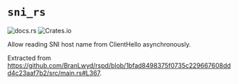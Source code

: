 # `sni_rs`

![docs.rs](https://img.shields.io/docsrs/sni_rs)
![Crates.io](https://img.shields.io/crates/d/sni_rs)

Allow reading SNI host name from ClientHello asynchronously.

Extracted from <https://github.com/BranLwyd/rspd/blob/1bfad8498375f0735c229667608ddd4c23aaf7b2/src/main.rs#L367>.
